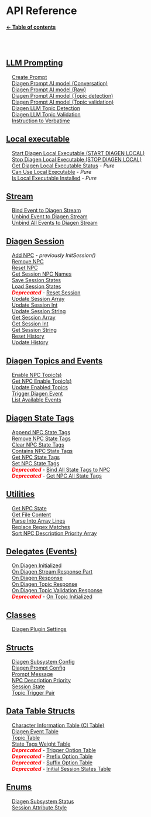 # API Reference

**[← Table of contents](/README.md#table-of-contents)**

<br/><br/>

## [LLM Prompting](./LLM_prompting.md)
    [Create Prompt](./LLM_prompting.md#create-prompt)<br/>
    [Diagen Prompt AI model (Conversation)](./LLM_prompting.md#diagen-prompt-ai-model-conversation)<br/>
    [Diagen Prompt AI model (Raw)](./LLM_prompting.md#diagen-prompt-ai-model-raw)<br/>
    [Diagen Prompt AI model (Topic detection)](./LLM_prompting.md#diagen-prompt-ai-model-topic-detection)<br/>
    [Diagen Prompt AI model (Topic validation)](./LLM_prompting.md#diagen-prompt-ai-model-topic-validation)<br/>
    [Diagen LLM Topic Detection](./LLM_prompting.md#diagen-llm-topic-detection)<br/>
    [Diagen LLM Topic Validation](./LLM_prompting.md#diagen-llm-topic-validation)<br/>
    [Instruction to Verbatime](./LLM_prompting.md#instruction-to-verbatime)<br/>

## [Local executable](./Local.md)
    [Start Diagen Local Executable (START DIAGEN LOCAL)](./Local.md#start-diagen-local-executable)<br/>
    [Stop Diagen Local Executable (STOP DIAGEN LOCAL)](./Local.md#stop-diagen-local-executable)<br/>
    [Get Diagen Local Executable Status](./Local.md#get-diagen-local-executable-status---pure) - *Pure*<br/>
    [Can Use Local Executable](./Local.md#can-use-local-executable---pure) - *Pure*<br/>
    [Is Local Executable Installed](./Local.md#is-local-executable-installed---pure) - *Pure*<br/>

## [Stream](./Stream.md)
    [Bind Event to Diagen Stream](./Stream.md#bind-event-to-diagen-stream)<br/>
    [Unbind Event to Diagen Stream](./Stream.md#unbind-event-to-diagen-stream)<br/>
    [Unbind All Events to Diagen Stream](./Stream.md#unbind-all-events-to-diagen-stream)<br/>

## [Diagen Session](./Diagen_session.md)
    [Add NPC](./Diagen_session.md#add-npc) - *previously InitSession()*<br/>
    [Remove NPC](./Diagen_session.md#remove-npc)<br/>
    [Reset NPC](./Diagen_session.md#reset-npc)<br/>
    [Get Session NPC Names](./Diagen_session.md#get-session-npc-names)<br/>
    [Save Session States](./Diagen_session.md#save-session-states)<br/>
    [Load Session States](./Diagen_session.md#load-session-states)<br/>
    <i style="color: red">**Deprecated**</i> - [Reset Session](./Diagen_session.md#reset-session---deprecated)<br/>
    [Update Session Array](./Diagen_session.md#update-session-array)<br/>
    [Update Session Int](./Diagen_session.md#update-session-int)<br/>
    [Update Session String](./Diagen_session.md#update-session-string)<br/>
    [Get Session Array](./Diagen_session.md#get-session-array)<br/>
    [Get Session Int](./Diagen_session.md#get-session-int)<br/>
    [Get Session String](./Diagen_session.md#get-session-string)<br/>
    [Reset History](./Diagen_session.md#reset-history)<br/>
    [Update History](./Diagen_session.md#update-history)<br/>

## [Diagen Topics and Events](./Diagen_topics_events.md)
    [Enable NPC Topic(s)](./Diagen_topics_events.md#enable-npc-topics)<br/>
    [Get NPC Enable Topic(s)](./Diagen_topics_events.md#get-npc-enable-topics)<br/>
    [Update Enabled Topics](./Diagen_topics_events.md#update-enabled-topics)<br/>
    [Trigger Diagen Event](./Diagen_topics_events.md#trigger-diagen-event)<br/>
    [List Available Events](./Diagen_topics_events.md#list-available-events)<br/>

## [Diagen State Tags](./Diagen_state_tags.md)
    [Append NPC State Tags](./Diagen_state_tags.md#append-npc-state-tags)<br/>
    [Remove NPC State Tags](./Diagen_state_tags.md#remove-npc-state-tags)<br/>
    [Clear NPC State Tags](./Diagen_state_tags.md#clear-npc-state-tags)<br/>
    [Contains NPC State Tags](./Diagen_state_tags.md#contains-npc-state-tags)<br/>
    [Get NPC State Tags](./Diagen_state_tags.md#get-npc-state-tags)<br/>
    [Set NPC State Tags](./Diagen_state_tags.md#set-npc-state-tags)<br/>
    <i style="color: red">**Deprecated**</i> - [Bind All State Tags to NPC](./Diagen_state_tags.md#deprecated---bind-all-state-tags-to-npc)<br/>
    <i style="color: red">**Deprecated**</i> - [Get NPC All State Tags](./Diagen_state_tags.md#deprecated---get-npc-all-state-tags)<br/>

## [Utilities](./Utilities.md)
    [Get NPC State](./Utilities.md#get-npc-state)<br/>
    [Get File Content](./Utilities.md#get-file-content)<br/>
    [Parse Into Array Lines](./Utilities.md#parse-into-array-lines)<br/>
    [Replace Regex Matches](./Utilities.md#replace-regex-matches)<br/>
    [Sort NPC Description Priority Array](./Utilities.md#sort-npc-description-priority-array)<br/>

## [Delegates (Events)](./Delegates.md)
    [On Diagen Initialized](./Delegates.md#on-diagen-initialized)<br/>
    [On Diagen Stream Response Part](./Delegates.md#on-diagen-stream-response-part)<br/>
    [On Diagen Response](./Delegates.md#on-diagen-response)<br/>
    [On Diagen Topic Response](./Delegates.md#on-diagen-topic-response)<br/>
    [On Diagen Topic Validation Response](./Delegates.md#on-diagen-topic-validation-response)<br/>
    <i style="color: red">**Deprecated**</i> - [On Topic Initialized](./Delegates.md#deprecated---on-topic-initialized)<br/>

## [Classes](./Classes_structs_enums.md#classes---uclass)
    [Diagen Plugin Settings](./Classes_structs_enums.md#diagen-plugin-settings)<br/>

## [Structs](./Classes_structs_enums.md#structures---ustruct)
    [Diagen Subsystem Config](./Classes_structs_enums.md#diagen-subsystem-config)<br/>
    [Diagen Prompt Config](./Classes_structs_enums.md#diagen-prompt-config)<br/>
    [Prompt Message](./Classes_structs_enums.md#prompt-message)<br/>
    [NPC Description Priority](./Classes_structs_enums.md#npc-description-priority)<br/>
    [Session State](./Classes_structs_enums.md#session-state)<br/>
    [Topic Trigger Pair](./Classes_structs_enums.md#topic-trigger-pair)<br/>

## [Data Table Structs](./Classes_structs_enums.md#structures-for-data-table---ustruct)
    [Character Information Table (CI Table)](./Classes_structs_enums.md#character-information-table-ci-table)<br/>
    [Diagen Event Table](./Classes_structs_enums.md#diagen-event-table)<br/>
    [Topic Table](./Classes_structs_enums.md#topic-table)<br/>
    [State Tags Weight Table](./Classes_structs_enums.md#state-tags-weights-table)<br/>
    <i style="color: red">**Deprecated**</i> - [Trigger Option Table](./Classes_structs_enums.md#trigger-option-table---deprecated)<br/>
    <i style="color: red">**Deprecated**</i> - [Prefix Option Table](./Classes_structs_enums.md#prefix-option-table----deprecated)<br/>
    <i style="color: red">**Deprecated**</i> - [Suffix Option Table](./Classes_structs_enums.md#suffix-option-table----deprecated)<br/>
    <i style="color: red">**Deprecated**</i> - [Initial Session States Table](./Classes_structs_enums.md#initial-session-states-table----deprecated)<br/>

## [Enums](./Classes_structs_enums.md#enumerations---uenum)
    [Diagen Subsystem Status](./Classes_structs_enums.md#diagen-subsystem-status)<br/>
    [Session Attribute Style](./Classes_structs_enums.md#session-attribute-type)<br/>